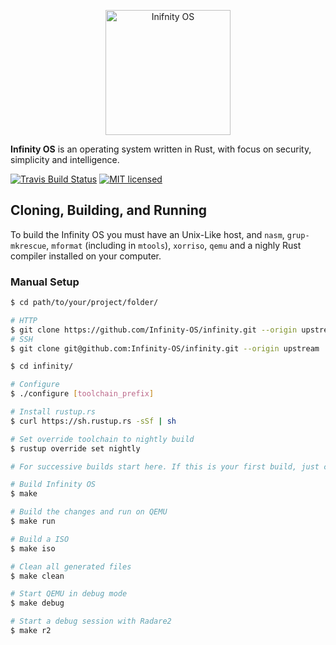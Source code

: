 <p align="center">
    <img alt="Inifnity OS" width="200" src="https://raw.githubusercontent.com/Infinity-OS/infinity/master/logo.png">
</p>

**Infinity OS** is an operating system written in Rust, with focus on security, simplicity and intelligence.

[![Travis Build Status](https://travis-ci.org/Infinity-OS/infinity.svg?branch=master)](https://travis-ci.org/Infinity-OS/infinity)
[![MIT licensed](https://img.shields.io/badge/license-MIT-blue.svg)](./LICENSE.md)

## Cloning, Building, and Running

To build the Infinity OS you must have an Unix-Like host, and `nasm`, `grup-mkrescue`, `mformat` (including in `mtools`), `xorriso`, `qemu` and a nighly Rust compiler installed on your computer.

### Manual Setup

```bash
$ cd path/to/your/project/folder/

# HTTP
$ git clone https://github.com/Infinity-OS/infinity.git --origin upstream
# SSH
$ git clone git@github.com:Infinity-OS/infinity.git --origin upstream

$ cd infinity/

# Configure
$ ./configure [toolchain_prefix]

# Install rustup.rs
$ curl https://sh.rustup.rs -sSf | sh

# Set override toolchain to nightly build
$ rustup override set nightly

# For successive builds start here. If this is your first build, just continue

# Build Infinity OS
$ make

# Build the changes and run on QEMU
$ make run

# Build a ISO
$ make iso

# Clean all generated files
$ make clean

# Start QEMU in debug mode
$ make debug

# Start a debug session with Radare2
$ make r2
```
